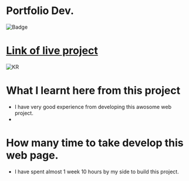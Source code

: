 # Portfolio Dev.

![Badge](😊)

# [Link of live project](https://sdeansar.netlify.app/)

![KR]()

# What I learnt here from this project

- I have very good experience from developing this awosome web project.
- 

# How many time to take develop this web page.

- I have spent almost 1 week 10 hours by my side to build this project.